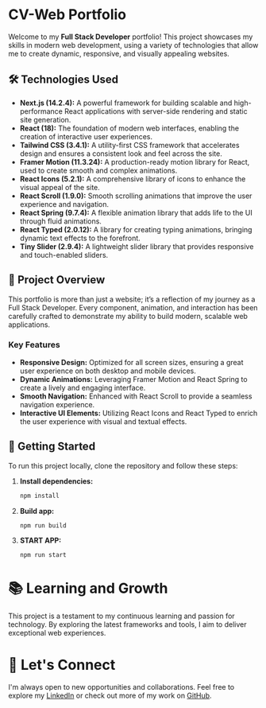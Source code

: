 # CV-Web Portfolio

Welcome to my **Full Stack Developer** portfolio! This project showcases my skills in modern web development, using a variety of technologies that allow me to create dynamic, responsive, and visually appealing websites.

## 🛠️ Technologies Used

- **Next.js (14.2.4):** A powerful framework for building scalable and high-performance React applications with server-side rendering and static site generation.
- **React (18):** The foundation of modern web interfaces, enabling the creation of interactive user experiences.
- **Tailwind CSS (3.4.1):** A utility-first CSS framework that accelerates design and ensures a consistent look and feel across the site.
- **Framer Motion (11.3.24):** A production-ready motion library for React, used to create smooth and complex animations.
- **React Icons (5.2.1):** A comprehensive library of icons to enhance the visual appeal of the site.
- **React Scroll (1.9.0):** Smooth scrolling animations that improve the user experience and navigation.
- **React Spring (9.7.4):** A flexible animation library that adds life to the UI through fluid animations.
- **React Typed (2.0.12):** A library for creating typing animations, bringing dynamic text effects to the forefront.
- **Tiny Slider (2.9.4):** A lightweight slider library that provides responsive and touch-enabled sliders.

## 📄 Project Overview

This portfolio is more than just a website; it’s a reflection of my journey as a Full Stack Developer. Every component, animation, and interaction has been carefully crafted to demonstrate my ability to build modern, scalable web applications.

### Key Features

- **Responsive Design:** Optimized for all screen sizes, ensuring a great user experience on both desktop and mobile devices.
- **Dynamic Animations:** Leveraging Framer Motion and React Spring to create a lively and engaging interface.
- **Smooth Navigation:** Enhanced with React Scroll to provide a seamless navigation experience.
- **Interactive UI Elements:** Utilizing React Icons and React Typed to enrich the user experience with visual and textual effects.

## 🚀 Getting Started

To run this project locally, clone the repository and follow these steps:

1. **Install dependencies:**
   ```bash
   npm install

2. **Build app:**
   ```bash
   npm run build
   
3. **START APP:**
   ```bash
   npm run start  
   
# 📚 Learning and Growth
This project is a testament to my continuous learning and passion for technology. By exploring the latest frameworks and tools, I aim to deliver exceptional web experiences.

# 🤝 Let's Connect
I'm always open to new opportunities and collaborations. Feel free to explore my [LinkedIn](https://www.linkedin.com/in/nicog33dev) or check out more of my work on [GitHub](https://github.com/nicog33b).
